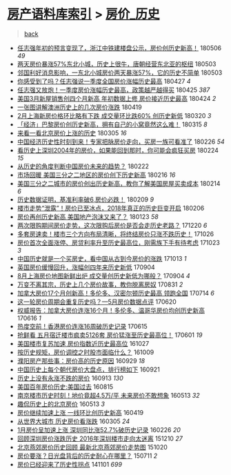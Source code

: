[房产语料库索引](../../README.md)  > [房价_历史](房价_历史.md)
====
> [back](../README.md)

- [任志强年初的预言变现了，浙江中铁建楼盘公示，房价创历史新高！](http://jkwz.applinzi.com/ittc/7099934317608436746.html#%E4%BB%BB%E5%BF%97%E5%BC%BA%E5%B9%B4%E5%88%9D%E7%9A%84%E9%A2%84%E8%A8%80%E5%8F%98%E7%8E%B0%E4%BA%86%EF%BC%8C%E6%B5%99%E6%B1%9F%E4%B8%AD%E9%93%81%E5%BB%BA%E6%A5%BC%E7%9B%98%E5%85%AC%E7%A4%BA%EF%BC%8C%E6%88%BF%E4%BB%B7%E5%88%9B%E5%8E%86%E5%8F%B2%E6%96%B0%E9%AB%98%EF%BC%81) 180506 *49* 
- [两天房价暴涨57%东北小城，历史上很牛，唐朝经营东北亚的枢纽](http://jkwz.applinzi.com/ittc/7098906527278826512.html#%E4%B8%A4%E5%A4%A9%E6%88%BF%E4%BB%B7%E6%9A%B4%E6%B6%A857%25%E4%B8%9C%E5%8C%97%E5%B0%8F%E5%9F%8E%EF%BC%8C%E5%8E%86%E5%8F%B2%E4%B8%8A%E5%BE%88%E7%89%9B%EF%BC%8C%E5%94%90%E6%9C%9D%E7%BB%8F%E8%90%A5%E4%B8%9C%E5%8C%97%E4%BA%9A%E7%9A%84%E6%9E%A2%E7%BA%BD) 180503  
- [邻国利好消息影响，一东北小城房价两天暴涨57%，它的历史不简单](http://jkwz.applinzi.com/ittc/7099025770389439499.html#%E9%82%BB%E5%9B%BD%E5%88%A9%E5%A5%BD%E6%B6%88%E6%81%AF%E5%BD%B1%E5%93%8D%EF%BC%8C%E4%B8%80%E4%B8%9C%E5%8C%97%E5%B0%8F%E5%9F%8E%E6%88%BF%E4%BB%B7%E4%B8%A4%E5%A4%A9%E6%9A%B4%E6%B6%A857%25%EF%BC%8C%E5%AE%83%E7%9A%84%E5%8E%86%E5%8F%B2%E4%B8%8D%E7%AE%80%E5%8D%95) 180503  
- [你感受到了吗？任志强说一季度全国房价涨幅历史最高](http://jkwz.applinzi.com/ittc/7095529369609176075.html#%E4%BD%A0%E6%84%9F%E5%8F%97%E5%88%B0%E4%BA%86%E5%90%97%EF%BC%9F%E4%BB%BB%E5%BF%97%E5%BC%BA%E8%AF%B4%E4%B8%80%E5%AD%A3%E5%BA%A6%E5%85%A8%E5%9B%BD%E6%88%BF%E4%BB%B7%E6%B6%A8%E5%B9%85%E5%8E%86%E5%8F%B2%E6%9C%80%E9%AB%98) 180427 *4* 
- [任志强又放炮！一季度房价涨幅历史最高，政策越严越得买](http://jkwz.applinzi.com/ittc/7095839354008372234.html#%E4%BB%BB%E5%BF%97%E5%BC%BA%E5%8F%88%E6%94%BE%E7%82%AE%EF%BC%81%E4%B8%80%E5%AD%A3%E5%BA%A6%E6%88%BF%E4%BB%B7%E6%B6%A8%E5%B9%85%E5%8E%86%E5%8F%B2%E6%9C%80%E9%AB%98%EF%BC%8C%E6%94%BF%E7%AD%96%E8%B6%8A%E4%B8%A5%E8%B6%8A%E5%BE%97%E4%B9%B0) 180425 *387* 
- [美国3月新屋销售创四个月新高 年初数据上修 房价接近历史最高](http://jkwz.applinzi.com/ittc/7095667067284096007.html#%E7%BE%8E%E5%9B%BD3%E6%9C%88%E6%96%B0%E5%B1%8B%E9%94%80%E5%94%AE%E5%88%9B%E5%9B%9B%E4%B8%AA%E6%9C%88%E6%96%B0%E9%AB%98+%E5%B9%B4%E5%88%9D%E6%95%B0%E6%8D%AE%E4%B8%8A%E4%BF%AE+%E6%88%BF%E4%BB%B7%E6%8E%A5%E8%BF%91%E5%8E%86%E5%8F%B2%E6%9C%80%E9%AB%98) 180424 *2* 
- [一张图讲解澳洲历史上的几次房价涨跌](http://jkwz.applinzi.com/ittc/7093721127123944458.html#%E4%B8%80%E5%BC%A0%E5%9B%BE%E8%AE%B2%E8%A7%A3%E6%BE%B3%E6%B4%B2%E5%8E%86%E5%8F%B2%E4%B8%8A%E7%9A%84%E5%87%A0%E6%AC%A1%E6%88%BF%E4%BB%B7%E6%B6%A8%E8%B7%8C) 180419  
- [2月上海新房价格环比略有下跌 成交量环比跌60% 创历史新低](http://jkwz.applinzi.com/ittc/7082554477565707280.html#2%E6%9C%88%E4%B8%8A%E6%B5%B7%E6%96%B0%E6%88%BF%E4%BB%B7%E6%A0%BC%E7%8E%AF%E6%AF%94%E7%95%A5%E6%9C%89%E4%B8%8B%E8%B7%8C+%E6%88%90%E4%BA%A4%E9%87%8F%E7%8E%AF%E6%AF%94%E8%B7%8C60%25+%E5%88%9B%E5%8E%86%E5%8F%B2%E6%96%B0%E4%BD%8E) 180320 *3* 
- [「经济」巴黎房价创历史新高，拥有自己的小窝竟然这么难！](http://jkwz.applinzi.com/ittc/7080570469772428294.html#%E3%80%8C%E7%BB%8F%E6%B5%8E%E3%80%8D%E5%B7%B4%E9%BB%8E%E6%88%BF%E4%BB%B7%E5%88%9B%E5%8E%86%E5%8F%B2%E6%96%B0%E9%AB%98%EF%BC%8C%E6%8B%A5%E6%9C%89%E8%87%AA%E5%B7%B1%E7%9A%84%E5%B0%8F%E7%AA%9D%E7%AB%9F%E7%84%B6%E8%BF%99%E4%B9%88%E9%9A%BE%EF%BC%81) 180315 *8* 
- [来看一看北京房价上涨的历史](http://jkwz.applinzi.com/ittc/7077102497791738890.html#%E6%9D%A5%E7%9C%8B%E4%B8%80%E7%9C%8B%E5%8C%97%E4%BA%AC%E6%88%BF%E4%BB%B7%E4%B8%8A%E6%B6%A8%E7%9A%84%E5%8E%86%E5%8F%B2) 180305 *16* 
- [中国经济历史性时刻到来！专家把脉房价走向，买房一族可看准了](http://jkwz.applinzi.com/ittc/7074410114079786000.html#%E4%B8%AD%E5%9B%BD%E7%BB%8F%E6%B5%8E%E5%8E%86%E5%8F%B2%E6%80%A7%E6%97%B6%E5%88%BB%E5%88%B0%E6%9D%A5%EF%BC%81%E4%B8%93%E5%AE%B6%E6%8A%8A%E8%84%89%E6%88%BF%E4%BB%B7%E8%B5%B0%E5%90%91%EF%BC%8C%E4%B9%B0%E6%88%BF%E4%B8%80%E6%97%8F%E5%8F%AF%E7%9C%8B%E5%87%86%E4%BA%86) 180226 *54* 
- [看历史上深圳2004年的房价，如果能回到那时，你可能会疯狂买房](http://jkwz.applinzi.com/ittc/7073591516230845450.html#%E7%9C%8B%E5%8E%86%E5%8F%B2%E4%B8%8A%E6%B7%B1%E5%9C%B32004%E5%B9%B4%E7%9A%84%E6%88%BF%E4%BB%B7%EF%BC%8C%E5%A6%82%E6%9E%9C%E8%83%BD%E5%9B%9E%E5%88%B0%E9%82%A3%E6%97%B6%EF%BC%8C%E4%BD%A0%E5%8F%AF%E8%83%BD%E4%BC%9A%E7%96%AF%E7%8B%82%E4%B9%B0%E6%88%BF) 180224 *15* 
- [从历史的角度判断中国房价未来的趋势？](http://jkwz.applinzi.com/ittc/7073055993842107398.html#%E4%BB%8E%E5%8E%86%E5%8F%B2%E7%9A%84%E8%A7%92%E5%BA%A6%E5%88%A4%E6%96%AD%E4%B8%AD%E5%9B%BD%E6%88%BF%E4%BB%B7%E6%9C%AA%E6%9D%A5%E7%9A%84%E8%B6%8B%E5%8A%BF%EF%BC%9F) 180222  
- [市场回暖 美国三分之二地区的房价创下历史新高](http://jkwz.applinzi.com/ittc/7070762387030672390.html#%E5%B8%82%E5%9C%BA%E5%9B%9E%E6%9A%96+%E7%BE%8E%E5%9B%BD%E4%B8%89%E5%88%86%E4%B9%8B%E4%BA%8C%E5%9C%B0%E5%8C%BA%E7%9A%84%E6%88%BF%E4%BB%B7%E5%88%9B%E4%B8%8B%E5%8E%86%E5%8F%B2%E6%96%B0%E9%AB%98) 180216 *16* 
- [美国三分之二城市的房价创出历史新高，教你了解美国房屋买卖成本](http://jkwz.applinzi.com/ittc/7069896624786899979.html#%E7%BE%8E%E5%9B%BD%E4%B8%89%E5%88%86%E4%B9%8B%E4%BA%8C%E5%9F%8E%E5%B8%82%E7%9A%84%E6%88%BF%E4%BB%B7%E5%88%9B%E5%87%BA%E5%8E%86%E5%8F%B2%E6%96%B0%E9%AB%98%EF%BC%8C%E6%95%99%E4%BD%A0%E4%BA%86%E8%A7%A3%E7%BE%8E%E5%9B%BD%E6%88%BF%E5%B1%8B%E4%B9%B0%E5%8D%96%E6%88%90%E6%9C%AC) 180214 *6* 
- [历史数据证明，基准利率破6,房价必跌！](http://jkwz.applinzi.com/ittc/7068184727981130759.html#%E5%8E%86%E5%8F%B2%E6%95%B0%E6%8D%AE%E8%AF%81%E6%98%8E%EF%BC%8C%E5%9F%BA%E5%87%86%E5%88%A9%E7%8E%87%E7%A0%B46%2C%E6%88%BF%E4%BB%B7%E5%BF%85%E8%B7%8C%EF%BC%81) 180209 *9* 
- [楼市走势“泄露”！房价已至冰点，2018年真正的历史巨变开启](http://jkwz.applinzi.com/ittc/7066904473845105680.html#%E6%A5%BC%E5%B8%82%E8%B5%B0%E5%8A%BF%E2%80%9C%E6%B3%84%E9%9C%B2%E2%80%9D%EF%BC%81%E6%88%BF%E4%BB%B7%E5%B7%B2%E8%87%B3%E5%86%B0%E7%82%B9%EF%BC%8C2018%E5%B9%B4%E7%9C%9F%E6%AD%A3%E7%9A%84%E5%8E%86%E5%8F%B2%E5%B7%A8%E5%8F%98%E5%BC%80%E5%90%AF) 180206  
- [房价再创历史新高 美国地产泡沫又来了？](http://jkwz.applinzi.com/ittc/7061792769515717643.html#%E6%88%BF%E4%BB%B7%E5%86%8D%E5%88%9B%E5%8E%86%E5%8F%B2%E6%96%B0%E9%AB%98+%E7%BE%8E%E5%9B%BD%E5%9C%B0%E4%BA%A7%E6%B3%A1%E6%B2%AB%E5%8F%88%E6%9D%A5%E4%BA%86%EF%BC%9F) 180123 *58* 
- [两次限购期间房价走势，这次限购后房价是否会走历史老路？](http://jkwz.applinzi.com/ittc/7049146846054712337.html#%E4%B8%A4%E6%AC%A1%E9%99%90%E8%B4%AD%E6%9C%9F%E9%97%B4%E6%88%BF%E4%BB%B7%E8%B5%B0%E5%8A%BF%EF%BC%8C%E8%BF%99%E6%AC%A1%E9%99%90%E8%B4%AD%E5%90%8E%E6%88%BF%E4%BB%B7%E6%98%AF%E5%90%A6%E4%BC%9A%E8%B5%B0%E5%8E%86%E5%8F%B2%E8%80%81%E8%B7%AF%EF%BC%9F) 171220 *6* 
- [多套房速卖！楼市三个方向布局清晰，将终结房价只涨不跌历史！](http://jkwz.applinzi.com/ittc/7028740394488169489.html#%E5%A4%9A%E5%A5%97%E6%88%BF%E9%80%9F%E5%8D%96%EF%BC%81%E6%A5%BC%E5%B8%82%E4%B8%89%E4%B8%AA%E6%96%B9%E5%90%91%E5%B8%83%E5%B1%80%E6%B8%85%E6%99%B0%EF%BC%8C%E5%B0%86%E7%BB%88%E7%BB%93%E6%88%BF%E4%BB%B7%E5%8F%AA%E6%B6%A8%E4%B8%8D%E8%B7%8C%E5%8E%86%E5%8F%B2%EF%BC%81) 171026  
- [房价首次全面涨停、房贷利率升至历史最高位，刚需族下手有待考虑](http://jkwz.applinzi.com/ittc/7027659270169035792.html#%E6%88%BF%E4%BB%B7%E9%A6%96%E6%AC%A1%E5%85%A8%E9%9D%A2%E6%B6%A8%E5%81%9C%E3%80%81%E6%88%BF%E8%B4%B7%E5%88%A9%E7%8E%87%E5%8D%87%E8%87%B3%E5%8E%86%E5%8F%B2%E6%9C%80%E9%AB%98%E4%BD%8D%EF%BC%8C%E5%88%9A%E9%9C%80%E6%97%8F%E4%B8%8B%E6%89%8B%E6%9C%89%E5%BE%85%E8%80%83%E8%99%91) 171023 *3* 
- [中国历史就是一个买房史，看中国从古到今房价的涨跌](http://jkwz.applinzi.com/ittc/7023882586395509776.html#%E4%B8%AD%E5%9B%BD%E5%8E%86%E5%8F%B2%E5%B0%B1%E6%98%AF%E4%B8%80%E4%B8%AA%E4%B9%B0%E6%88%BF%E5%8F%B2%EF%BC%8C%E7%9C%8B%E4%B8%AD%E5%9B%BD%E4%BB%8E%E5%8F%A4%E5%88%B0%E4%BB%8A%E6%88%BF%E4%BB%B7%E7%9A%84%E6%B6%A8%E8%B7%8C) 171013 *1* 
- [英国房价缓慢回升，涨幅创四年来历史新低](http://jkwz.applinzi.com/ittc/7009506875786396689.html#%E8%8B%B1%E5%9B%BD%E6%88%BF%E4%BB%B7%E7%BC%93%E6%85%A2%E5%9B%9E%E5%8D%87%EF%BC%8C%E6%B6%A8%E5%B9%85%E5%88%9B%E5%9B%9B%E5%B9%B4%E6%9D%A5%E5%8E%86%E5%8F%B2%E6%96%B0%E4%BD%8E) 170904  
- [8月上海房价地图新鲜出炉 成交量创历史新低为哪般？](http://jkwz.applinzi.com/ittc/7009478565874369553.html#8%E6%9C%88%E4%B8%8A%E6%B5%B7%E6%88%BF%E4%BB%B7%E5%9C%B0%E5%9B%BE%E6%96%B0%E9%B2%9C%E5%87%BA%E7%82%89+%E6%88%90%E4%BA%A4%E9%87%8F%E5%88%9B%E5%8E%86%E5%8F%B2%E6%96%B0%E4%BD%8E%E4%B8%BA%E5%93%AA%E8%88%AC%EF%BC%9F) 170904 *4* 
- [万变不离其宗，历史上几个房价故事，教你脱离房奴](http://jkwz.applinzi.com/ittc/7007915520077333521.html#%E4%B8%87%E5%8F%98%E4%B8%8D%E7%A6%BB%E5%85%B6%E5%AE%97%EF%BC%8C%E5%8E%86%E5%8F%B2%E4%B8%8A%E5%87%A0%E4%B8%AA%E6%88%BF%E4%BB%B7%E6%95%85%E4%BA%8B%EF%BC%8C%E6%95%99%E4%BD%A0%E8%84%B1%E7%A6%BB%E6%88%BF%E5%A5%B4) 170831 *2* 
- [加拿大房价17个月创新高！多伦多、汉密尔顿历史最高 领跑全国](http://jkwz.applinzi.com/ittc/6990001173271413777.html#%E5%8A%A0%E6%8B%BF%E5%A4%A7%E6%88%BF%E4%BB%B717%E4%B8%AA%E6%9C%88%E5%88%9B%E6%96%B0%E9%AB%98%EF%BC%81%E5%A4%9A%E4%BC%A6%E5%A4%9A%E3%80%81%E6%B1%89%E5%AF%86%E5%B0%94%E9%A1%BF%E5%8E%86%E5%8F%B2%E6%9C%80%E9%AB%98+%E9%A2%86%E8%B7%91%E5%85%A8%E5%9B%BD) 170714 *6* 
- [这一轮房价周期会重复历史吗？—5月房价数据点评](http://jkwz.applinzi.com/ittc/6981177549781468164.html#%E8%BF%99%E4%B8%80%E8%BD%AE%E6%88%BF%E4%BB%B7%E5%91%A8%E6%9C%9F%E4%BC%9A%E9%87%8D%E5%A4%8D%E5%8E%86%E5%8F%B2%E5%90%97%EF%BC%9F%E2%80%945%E6%9C%88%E6%88%BF%E4%BB%B7%E6%95%B0%E6%8D%AE%E7%82%B9%E8%AF%84) 170620  
- [权威报告：加拿大房价连涨16个月！多伦多、温哥华房价均创历史新高](http://jkwz.applinzi.com/ittc/6979627943260062724.html#%E6%9D%83%E5%A8%81%E6%8A%A5%E5%91%8A%EF%BC%9A%E5%8A%A0%E6%8B%BF%E5%A4%A7%E6%88%BF%E4%BB%B7%E8%BF%9E%E6%B6%A816%E4%B8%AA%E6%9C%88%EF%BC%81%E5%A4%9A%E4%BC%A6%E5%A4%9A%E3%80%81%E6%B8%A9%E5%93%A5%E5%8D%8E%E6%88%BF%E4%BB%B7%E5%9D%87%E5%88%9B%E5%8E%86%E5%8F%B2%E6%96%B0%E9%AB%98) 170616 *1* 
- [热度空前！香港房价连涨16周破历史记录](http://jkwz.applinzi.com/ittc/6979459973871305732.html#%E7%83%AD%E5%BA%A6%E7%A9%BA%E5%89%8D%EF%BC%81%E9%A6%99%E6%B8%AF%E6%88%BF%E4%BB%B7%E8%BF%9E%E6%B6%A816%E5%91%A8%E7%A0%B4%E5%8E%86%E5%8F%B2%E8%AE%B0%E5%BD%95) 170615  
- [抢鲜看 五月宿迁楼市疯卖5126套 房价猛涨至历史最高位！](http://jkwz.applinzi.com/ittc/6974161817164055556.html#%E6%8A%A2%E9%B2%9C%E7%9C%8B+%E4%BA%94%E6%9C%88%E5%AE%BF%E8%BF%81%E6%A5%BC%E5%B8%82%E7%96%AF%E5%8D%965126%E5%A5%97+%E6%88%BF%E4%BB%B7%E7%8C%9B%E6%B6%A8%E8%87%B3%E5%8E%86%E5%8F%B2%E6%9C%80%E9%AB%98%E4%BD%8D%EF%BC%81) 170601 *19* 
- [美国楼市复苏加速 房价指数近历史最高位](http://jkwz.applinzi.com/ittc/6893401622847161349.html#%E7%BE%8E%E5%9B%BD%E6%A5%BC%E5%B8%82%E5%A4%8D%E8%8B%8F%E5%8A%A0%E9%80%9F+%E6%88%BF%E4%BB%B7%E6%8C%87%E6%95%B0%E8%BF%91%E5%8E%86%E5%8F%B2%E6%9C%80%E9%AB%98%E4%BD%8D) 161027  
- [按历史规矩，房价调控之时股市面临什么？](http://jkwz.applinzi.com/ittc/6886993334400189444.html#%E6%8C%89%E5%8E%86%E5%8F%B2%E8%A7%84%E7%9F%A9%EF%BC%8C%E6%88%BF%E4%BB%B7%E8%B0%83%E6%8E%A7%E4%B9%8B%E6%97%B6%E8%82%A1%E5%B8%82%E9%9D%A2%E4%B8%B4%E4%BB%80%E4%B9%88%EF%BC%9F) 161009  
- [濮阳房产那些事：房价高的历史原因](http://jkwz.applinzi.com/ittc/6883383109562663941.html#%E6%BF%AE%E9%98%B3%E6%88%BF%E4%BA%A7%E9%82%A3%E4%BA%9B%E4%BA%8B%EF%BC%9A%E6%88%BF%E4%BB%B7%E9%AB%98%E7%9A%84%E5%8E%86%E5%8F%B2%E5%8E%9F%E5%9B%A0) 160929 *18* 
- [中国历史上每个朝代房价大盘点，排行榜如下](http://jkwz.applinzi.com/ittc/6880238482575868932.html#%E4%B8%AD%E5%9B%BD%E5%8E%86%E5%8F%B2%E4%B8%8A%E6%AF%8F%E4%B8%AA%E6%9C%9D%E4%BB%A3%E6%88%BF%E4%BB%B7%E5%A4%A7%E7%9B%98%E7%82%B9%EF%BC%8C%E6%8E%92%E8%A1%8C%E6%A6%9C%E5%A6%82%E4%B8%8B) 160921  
- [历史上没有永涨不跌的房价](http://jkwz.applinzi.com/ittc/6877284014246855684.html#%E5%8E%86%E5%8F%B2%E4%B8%8A%E6%B2%A1%E6%9C%89%E6%B0%B8%E6%B6%A8%E4%B8%8D%E8%B7%8C%E7%9A%84%E6%88%BF%E4%BB%B7) 160913 *130* 
- [美国百年房价历史:美国过去](http://jkwz.applinzi.com/ittc/6866710829713589252.html#%E7%BE%8E%E5%9B%BD%E7%99%BE%E5%B9%B4%E6%88%BF%E4%BB%B7%E5%8E%86%E5%8F%B2%3A%E7%BE%8E%E5%9B%BD%E8%BF%87%E5%8E%BB) 160815  
- [南京楼市历史时刻！地价竟超4.5万/平 未来房价不敢想象](http://jkwz.applinzi.com/ittc/6831750552194909189.html#%E5%8D%97%E4%BA%AC%E6%A5%BC%E5%B8%82%E5%8E%86%E5%8F%B2%E6%97%B6%E5%88%BB%EF%BC%81%E5%9C%B0%E4%BB%B7%E7%AB%9F%E8%B6%854.5%E4%B8%87%2F%E5%B9%B3+%E6%9C%AA%E6%9D%A5%E6%88%BF%E4%BB%B7%E4%B8%8D%E6%95%A2%E6%83%B3%E8%B1%A1) 160513 *32* 
- [趣侃历史上的北京房价](http://jkwz.applinzi.com/ittc/6828690809066882052.html#%E8%B6%A3%E4%BE%83%E5%8E%86%E5%8F%B2%E4%B8%8A%E7%9A%84%E5%8C%97%E4%BA%AC%E6%88%BF%E4%BB%B7) 160513 *3* 
- [房价继续加速上涨 一线环比创历史新高](http://jkwz.applinzi.com/ittc/6822827283169428485.html#%E6%88%BF%E4%BB%B7%E7%BB%A7%E7%BB%AD%E5%8A%A0%E9%80%9F%E4%B8%8A%E6%B6%A8+%E4%B8%80%E7%BA%BF%E7%8E%AF%E6%AF%94%E5%88%9B%E5%8E%86%E5%8F%B2%E6%96%B0%E9%AB%98) 160419  
- [从世界大城市    历史房价看涨跌](http://jkwz.applinzi.com/ittc/6806088729777144837.html#%E4%BB%8E%E4%B8%96%E7%95%8C%E5%A4%A7%E5%9F%8E%E5%B8%82++++%E5%8E%86%E5%8F%B2%E6%88%BF%E4%BB%B7%E7%9C%8B%E6%B6%A8%E8%B7%8C) 160305 *24* 
- [1月房价呈加速上涨 深圳同比涨52.7%破历史记录](http://jkwz.applinzi.com/ittc/6803191200160941061.html#1%E6%9C%88%E6%88%BF%E4%BB%B7%E5%91%88%E5%8A%A0%E9%80%9F%E4%B8%8A%E6%B6%A8+%E6%B7%B1%E5%9C%B3%E5%90%8C%E6%AF%94%E6%B6%A852.7%25%E7%A0%B4%E5%8E%86%E5%8F%B2%E8%AE%B0%E5%BD%95) 160226 *20* 
- [回顾深圳房价涨跌历史 2016年深圳楼市走向太迷离](http://jkwz.applinzi.com/ittc/6774087906335654916.html#%E5%9B%9E%E9%A1%BE%E6%B7%B1%E5%9C%B3%E6%88%BF%E4%BB%B7%E6%B6%A8%E8%B7%8C%E5%8E%86%E5%8F%B2+2016%E5%B9%B4%E6%B7%B1%E5%9C%B3%E6%A5%BC%E5%B8%82%E8%B5%B0%E5%90%91%E5%A4%AA%E8%BF%B7%E7%A6%BB) 151210 *27* 
- [北京燕郊房价历史回顾 最新北京燕郊房价走势图](http://jkwz.applinzi.com/ittc/6755267762106696708.html#%E5%8C%97%E4%BA%AC%E7%87%95%E9%83%8A%E6%88%BF%E4%BB%B7%E5%8E%86%E5%8F%B2%E5%9B%9E%E9%A1%BE+%E6%9C%80%E6%96%B0%E5%8C%97%E4%BA%AC%E7%87%95%E9%83%8A%E6%88%BF%E4%BB%B7%E8%B5%B0%E5%8A%BF%E5%9B%BE) 151020  
- [房价要涨？日光盘背后的历史耐心在哪里？](http://jkwz.applinzi.com/ittc/547650614899982251.html#%E6%88%BF%E4%BB%B7%E8%A6%81%E6%B6%A8%EF%BC%9F%E6%97%A5%E5%85%89%E7%9B%98%E8%83%8C%E5%90%8E%E7%9A%84%E5%8E%86%E5%8F%B2%E8%80%90%E5%BF%83%E5%9C%A8%E5%93%AA%E9%87%8C%EF%BC%9F) 150711 *2* 
- [房价已经迎来了历史性拐点](http://jkwz.applinzi.com/ittc/547650611380074898.html#%E6%88%BF%E4%BB%B7%E5%B7%B2%E7%BB%8F%E8%BF%8E%E6%9D%A5%E4%BA%86%E5%8E%86%E5%8F%B2%E6%80%A7%E6%8B%90%E7%82%B9) 141101 *699* 
